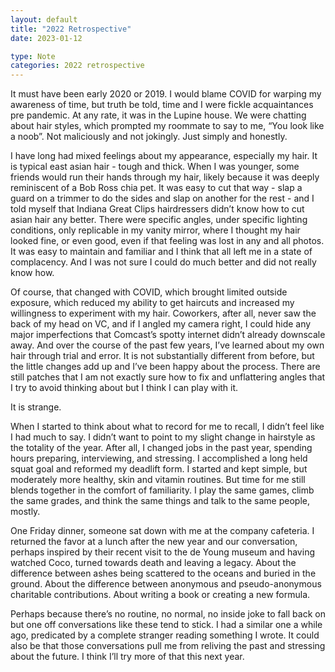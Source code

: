 ```yaml
---
layout: default
title: "2022 Retrospective"
date: 2023-01-12

type: Note
categories: 2022 retrospective
---
```


It must have been early 2020 or 2019. I would blame COVID for warping my awareness of time, but truth be told, time and I were fickle acquaintances pre pandemic. At any rate, it was in the Lupine house. We were chatting about hair styles, which prompted my roommate to say to me, “You look like a noob”. Not maliciously and not jokingly. Just simply and honestly.

I have long had mixed feelings about my appearance, especially my hair. It is typical east asian hair - tough and thick. When I was younger, some friends would run their hands through my hair, likely because it was deeply reminiscent of a Bob Ross chia pet. It was easy to cut that way - slap a guard on a trimmer to do the sides and slap on another for the rest - and I told myself that Indiana Great Clips hairdressers didn’t know how to cut asian hair any better. There were specific angles, under specific lighting conditions, only replicable in my vanity mirror, where I thought my hair looked fine, or even good, even if that feeling was lost in any and all photos. It was easy to maintain and familiar and I think that all left me in a state of complacency. And I was not sure I could do much better and did not really know how.

Of course, that changed with COVID, which brought limited outside exposure, which reduced my ability to get haircuts and increased my willingness to experiment with my hair. Coworkers, after all, never saw the back of my head on VC, and if I angled my camera right, I could hide any major imperfections that Comcast’s spotty internet didn’t already downscale away. And over the course of the past few years, I’ve learned about my own hair through trial and error. It is not substantially different from before, but the little changes add up and I’ve been happy about the process. There are still patches that I am not exactly sure how to fix and unflattering angles that I try to avoid thinking about but I think I can play with it.

It is strange.

When I started to think about what to record for me to recall, I didn’t feel like I had much to say. I didn’t want to point to my slight change in hairstyle as the totality of the year. After all, I changed jobs in the past year, spending hours preparing, interviewing, and stressing. I accomplished a long held squat goal and reformed my deadlift form. I started and kept simple, but moderately more healthy, skin and vitamin routines. But time for me still blends together in the comfort of familiarity. I play the same games, climb the same grades, and think the same things and talk to the same people, mostly.

One Friday dinner, someone sat down with me at the company cafeteria. I returned the favor at a lunch after the new year and our conversation, perhaps inspired by their recent visit to the de Young museum and having watched Coco, turned towards death and leaving a legacy. About the difference between ashes being scattered to the oceans and buried in the ground. About the difference between anonymous and pseudo-anonymous charitable contributions. About writing a book or creating a new formula.

Perhaps because there’s no routine, no normal, no inside joke to fall back on but one off conversations like these tend to stick. I had a similar one a while ago, predicated by a complete stranger reading something I wrote. It could also be that those conversations pull me from reliving the past and stressing about the future. I think I’ll try more of that this next year.
